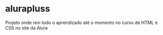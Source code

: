 # alurapluss
Projeto onde revi todo o aprendizado até o momento no curso de HTML e CSS no site da Alura
